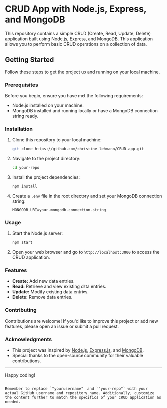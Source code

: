 # CRUD App with Node.js, Express, and MongoDB

This repository contains a simple CRUD (Create, Read, Update, Delete) application built using Node.js, Express, and MongoDB. This application allows you to perform basic CRUD operations on a collection of data.

## Getting Started

Follow these steps to get the project up and running on your local machine.

### Prerequisites

Before you begin, ensure you have met the following requirements:

- Node.js installed on your machine.
- MongoDB installed and running locally or have a MongoDB connection string ready.

### Installation

1. Clone this repository to your local machine:

   ```bash
   git clone https://github.com/christine-lehmann/CRUD-app.git
   ```

2. Navigate to the project directory:

   ```bash
   cd your-repo
   ```

3. Install the project dependencies:

   ```bash
   npm install
   ```

4. Create a `.env` file in the root directory and set your MongoDB connection string:

   ```
   MONGODB_URI=your-mongodb-connection-string
   ```

### Usage

1. Start the Node.js server:

   ```bash
   npm start
   ```

2. Open your web browser and go to `http://localhost:3000` to access the CRUD application.

### Features

- **Create:** Add new data entries.
- **Read:** Retrieve and view existing data entries.
- **Update:** Modify existing data entries.
- **Delete:** Remove data entries.

### Contributing

Contributions are welcome! If you'd like to improve this project or add new features, please open an issue or submit a pull request.

<!--### License

This project is licensed under the MIT License. See the [LICENSE](LICENSE) file for details.-->

### Acknowledgments

- This project was inspired by [Node.js](https://nodejs.org/), [Express.js](https://expressjs.com/), and [MongoDB](https://www.mongodb.com/).
- Special thanks to the open-source community for their valuable contributions.

---

Happy coding!
```

Remember to replace `"yourusername"` and `"your-repo"` with your actual GitHub username and repository name. Additionally, customize the content further to match the specifics of your CRUD application as needed.
